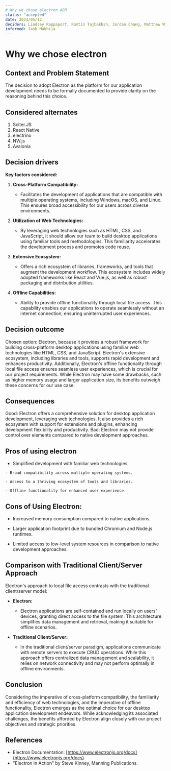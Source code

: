 ```yaml
---
# Why we chose electron ADR
status: "accepted"
date: 2024/05/12
deciders: Lindsey Rappaport, Ramtin Tajbakhsh, Jordan Chang, Matthew Williams, Sophia Davis, Eban Covarrubias, Guan Huang Chen, Ibraheem Syed, Ritvik Penchala, Sidhant Singhvi, Wen Hsin Chang
informed: Jash Makhija
---
```

# Why we chose electron

## Context and Problem Statement  

The decision to adopt Electron as the platform for our  application development needs to be formally documented to provide clarity on the reasoning behind this choice.

## Considered alternates
1. Sciter.JS
2. React Native
3. electrino
4. NW.js
5. Avalonia

## Decision drivers

**Key factors considered:**

1. **Cross-Platform Compatibility:**
   - Facilitates the development of applications that are compatible with multiple operating systems, including Windows, macOS, and Linux. This ensures broad accessibility for our users across diverse environments.

2. **Utilization of Web Technologies:**
   - By leveraging web technologies such as HTML, CSS, and JavaScript, it should allow our team to build desktop applications using familiar tools and methodologies. This familiarity accelerates the development process and promotes code reuse.

3. **Extensive Ecosystem:**
   - Offers a rich ecosystem of libraries, frameworks, and tools that augment the development workflow. This ecosystem includes widely adopted frameworks like React and Vue.js, as well as robust packaging and distribution utilities.

4. **Offline Capabilities:**
   - Ability to provide offline functionality through local file access. This capability enables our applications to operate seamlessly without an internet connection, ensuring uninterrupted user experiences.

## Decision outcome
Chosen option: Electron, because it provides a robust framework for building cross-platform desktop applications using familiar web technologies like HTML, CSS, and JavaScript. Electron's extensive ecosystem, including libraries and tools, supports rapid development and enhances productivity. Additionally, Electron's offline functionality through local file access ensures seamless user experiences, which is crucial for our project requirements. While Electron may have some drawbacks, such as higher memory usage and larger application size, its benefits outweigh these concerns for our use case.

## Consequences
Good: Electron offers a comprehensive solution for desktop application development, leveraging web technologies. It also provides a rich ecosystem with support for extensions and plugins, enhancing development flexibility and productivity. 
Bad: Electron may not provide control over elements compared to native development approaches.

## Pros of using electron
   - Simplified development with familiar web technologies.
    
    - Broad compatibility across multiple operating systems.
    
    - Access to a thriving ecosystem of tools and libraries.
    
    - Offline functionality for enhanced user experience.

## Cons of Using Electron:
   - Increased memory consumption compared to native applications.
   
   - Larger application footprint due to bundled Chromium and Node.js runtimes.
   
   - Limited access to low-level system resources in comparison to native development approaches.

## Comparison with Traditional Client/Server Approach
Electron's approach to local file access contrasts with the traditional client/server model:

- **Electron:**
  - Electron applications are self-contained and run locally on users' devices, granting direct access to the file system. This architecture simplifies data management and retrieval, making it suitable for offline scenarios.

- **Traditional Client/Server:**
  - In the traditional client/server paradigm, applications communicate with remote servers to execute CRUD operations. While this approach offers centralized data management and scalability, it relies on network connectivity and may not perform optimally in offline environments.

## Conclusion
Considering the imperative of cross-platform compatibility, the familiarity and efficiency of web technologies, and the imperative of offline functionality, Electron emerges as the optimal choice for our desktop application development endeavors. While acknowledging its associated challenges, the benefits afforded by Electron align closely with our project objectives and strategic priorities.

## References

- Electron Documentation: [https://www.electronjs.org/docs](https://www.electronjs.org/docs)
- "Electron in Action" by Steve Kinney, Manning Publications.
